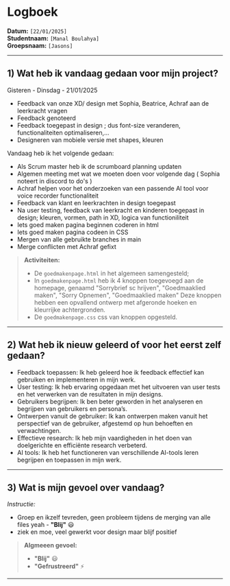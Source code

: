 # Logboek

**Datum:** `[22/01/2025]`  
**Studentnaam:** `[Manal Boulahya]`  
**Groepsnaam:** `[Jasons]`

---

## 1) Wat heb ik vandaag gedaan voor mijn project?

Gisteren - Dinsdag - 21/01/2025
- Feedback van onze XD/ design met Sophia, Beatrice, Achraf aan de leerkracht vragen
- Feedback genoteerd
- Feedback toegepast in design ; dus font-size veranderen, functionaliteiten optimaliseren,...
- Designeren van mobiele versie met shapes, kleuren 
 

Vandaag heb ik het volgende gedaan:
- Als Scrum master heb ik de scrumboard planning updaten
- Algemen meeting met wat we moeten doen voor volgende dag ( Sophia noteert in discord to do's ) 
- Achraf helpen voor het onderzoeken van een passende AI tool voor voice recorder functionaliteit 
- Feedback van klant en leerkrachten in design toegepast
- Na user testing, feedback van leerkracht en kinderen toegepast in design; kleuren, vormen, path in XD, logica van functioniliteit 
- Iets goed maken pagina beginnen coderen in html 
- Iets goed maken pagina codeen in CSS 
- Mergen van alle gebruikte branches in main 
- Merge conflicten met Achraf gefixt 



> **Activiteiten:**  
> - De `goedmakenpage.html` in het algemeen samengesteld; 
> - In `goedmakenpage.html` heb ik 4 knoppen toegevoegd aan de homepage, genaamd "Sorrybrief sc hrijven",  "Goedmaaklied maken", "Sorry Opnemen", "Goedmaaklied maken"  Deze knoppen hebben een opvallend ontwerp met afgeronde hoeken en kleurrijke achtergronden.
> - De `goedmakenpage.css` css van knoppen opgesteld. 
---


## 2) Wat heb ik nieuw geleerd of voor het eerst zelf gedaan?

- Feedback toepassen: Ik heb geleerd hoe ik feedback effectief kan gebruiken en implementeren in mijn werk.
- User testing: Ik heb ervaring opgedaan met het uitvoeren van user tests en het verwerken van de resultaten in mijn designs.
- Gebruikers begrijpen: Ik ben beter geworden in het analyseren en begrijpen van gebruikers en persona’s.
- Ontwerpen vanuit de gebruiker: Ik kan ontwerpen maken vanuit het perspectief van de gebruiker, afgestemd op hun behoeften en verwachtingen.
- Effectieve research: Ik heb mijn vaardigheden in het doen van doelgerichte en efficiënte research verbeterd.
- AI tools: Ik heb het functioneren van verschillende AI-tools leren begrijpen en toepassen in mijn werk.

---

## 3) Wat is mijn gevoel over vandaag?

*Instructie:*  
- Groep en ikzelf tevreden, geen probleem tijdens de merging van alle files yeah  - **"Blij"** :smiley:  
- ziek en moe, veel gewerkt voor design maar blijf positief


> **Algmeeen gevoel:**  
> - **"Blij"** :smiley:  
> - **"Gefrustreerd"** :zap:

---


